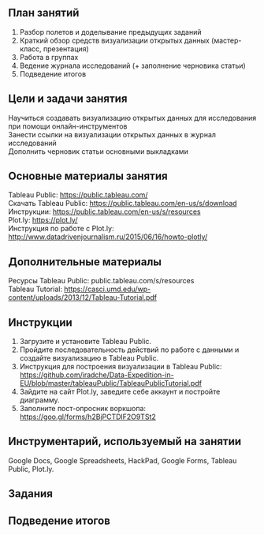 ## План занятий

1. Разбор полетов и доделывание предыдущих заданий     
2. Краткий обзор средств визуализации открытых данных (мастер-класс, презентация)      
3. Работа в группах    
4. Ведение журнала исследований (+ заполнение черновика статьи)        
5. Подведение итогов    

## Цели и задачи занятия
  
Научиться создавать визуализацию открытых данных для исследования при помощи онлайн-инструментов          
Занести ссылки на визуализации открытых данных в журнал исследований      
Дополнить черновик статьи основными выкладками


## Основные материалы занятия

         
Tableau Public: https://public.tableau.com/       
Скачать Tableau Public: https://public.tableau.com/en-us/s/download     
Инструкции: https://public.tableau.com/en-us/s/resources       
Plot.ly: https://plot.ly/        
Инструкция по работе с Plot.ly: http://www.datadrivenjournalism.ru/2015/06/16/howto-plotly/        
       


## Дополнительные материалы
Ресурсы Tableau Public: public.tableau.com/s/resources      
Tableau Tutorial: https://casci.umd.edu/wp-content/uploads/2013/12/Tableau-Tutorial.pdf     


## Инструкции
1. Загрузите и установите Tableau Public.       
2. Пройдите последовательность действий по работе с данными и создайте визуализацию в Tableau Public.
3. Инструкция для построения визуализации в Tableau Public: https://github.com/iradche/Data-Expedition-in-EU/blob/master/tableauPublic/TableauPublicTutorial.pdf     
4. Зайдите на сайт Plot.ly, заведите себе аккаунт и постройте диаграмму.          
5. Заполните пост-опросник воркшопа: https://goo.gl/forms/h2BjPCTDlF2O9TSt2        

## Инструментарий, используемый на занятии
Google Docs, Google Spreadsheets, HackPad, Google Forms, Tableau Public, Plot.ly.

## Задания


## Подведение итогов


